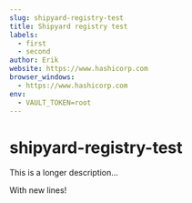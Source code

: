 ```yaml
---
slug: shipyard-registry-test
title: Shipyard registry test
labels:
  - first
  - second
author: Erik
website: https://www.hashicorp.com
browser_windows:
  - https://www.hashicorp.com
env:
  - VAULT_TOKEN=root
---
```


# shipyard-registry-test
This is a longer description...

With new lines!
